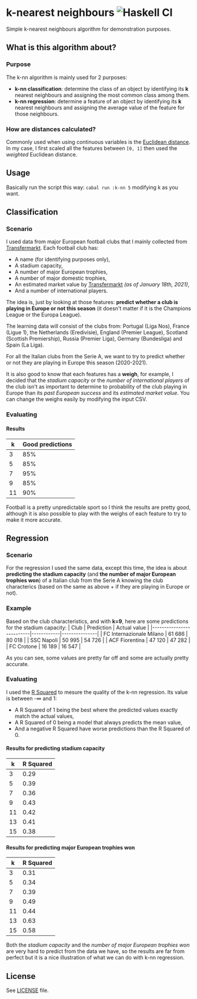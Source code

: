 # k-nearest neighbours ![Haskell CI](https://github.com/TheLusitanianKing/K-NN/workflows/Haskell%20CI/badge.svg)
Simple k-nearest neighbours algorithm for demonstration purposes.

## What is this algorithm about?
### Purpose
The k-nn algorithm is mainly used for 2 purposes:
- **k-nn classification**: determine the class of an object by identifying its **k** nearest neighbours and assigning the most common class among them.
- **k-nn regression**: determine a feature of an object by identifying its **k** nearest neighbours and assigning the average value of the feature for those neighbours.

### How are distances calculated?
Commonly used when using continuous variables is the [Euclidean distance](https://en.wikipedia.org/wiki/Euclidean_distance). In my case, I first scaled all the features between `[0, 1]` then used the *weighted* Euclidean distance.

## Usage
Basically run the script this way: `cabal run :k-nn 5` modifying k as you want.

## Classification
### Scenario
I used data from major European football clubs that I mainly collected from [Transfermarkt](https://www.transfermarkt.pt). Each football club has:
- A name (for identifying purposes only),
- A stadium capacity,
- A number of major European trophies,
- A number of major domestic trophies,
- An estimated market value by [Transfermarkt](https://www.transfermarkt.pt) *(as of January 18th, 2021)*,
- And a number of international players.

The idea is, just by looking at those features: **predict whether a club is playing in Europe or not this season** (it doesn't matter if it is the Champions League or the Europa League).

The learning data will consist of the clubs from: Portugal (Liga Nos), France (Ligue 1), the Netherlands (Eredivisie), England (Premier League), Scotland (Scottish Premiership), Russia (Premier Liga), Germany (Bundesliga) and Spain (La Liga).

For all the Italian clubs from the Serie A, we want to try to predict whether or not they are playing in Europe this season (2020-2021).

It is also good to know that each features has a **weigh**, for example, I decided that the *stadium capacity* or the *number of international players* of the club isn't as important to determine to probability of the club playing in Europe than its *past European success* and its *estimated market value*. You can change the weighs easily by modifying the input CSV.

### Evaluating
#### Results
| k  | Good predictions |
|----|------------------|
| 3  | 85%              |
| 5  | 85%              |
| 7  | 95%              |
| 9  | 85%              |
| 11 | 90%              |

Football is a pretty unpredictable sport so I think the results are pretty good, although it is also possible to play with the weighs of each feature to try to make it more accurate.

## Regression
### Scenario
For the regression I used the same data, except this time, the idea is about **predicting the stadium capacity** (and **the number of major European trophies won**) of a Italian club from the Serie A knowing the club characterics (based on the same as above + if they are playing in Europe or not).

### Example
Based on the club characteristics, and with **k=9**, here are some predictions for the stadium capacity:
| Club                     | Prediction | Actual value  |
|--------------------------|------------|---------------|
| FC Internazionale Milano | 61 686     | 80 018        |
| SSC Napoli               | 50 995     | 54 726        |
| ACF Fiorentina           | 47 120     | 47 282        |
| FC Crotone               | 16 189     | 16 547        |

As you can see, some values are pretty far off and some are actually pretty accurate.

### Evaluating
I used the [R Squared](https://en.wikipedia.org/wiki/Coefficient_of_determination) to mesure the quality of the k-nn regression. Its value is between -∞ and 1:
- A R Squared of 1 being the best where the predicted values exactly match the actual values,
- A R Squared of 0 being a model that always predicts the mean value,
- And a negative R Squared have worse predictions than the R Squared of 0.

#### Results for predicting stadium capacity
| k  | R Squared |
|----|-----------|
| 3  | 0.29      |
| 5  | 0.39      |
| 7  | 0.36      |
| 9  | 0.43      |
| 11 | 0.42      |
| 13 | 0.41      |
| 15 | 0.38      |

#### Results for predicting major European trophies won
| k  | R Squared |
|----|-----------|
| 3  | 0.31      |
| 5  | 0.34      |
| 7  | 0.39      |
| 9  | 0.49      |
| 11 | 0.44      |
| 13 | 0.63      |
| 15 | 0.58      |

Both the *stadium capacity* and the *number of major European trophies won* are very hard to predict from the data we have, so the results are far from perfect but it is a nice illustration of what we can do with k-nn regression.

## License
See [LICENSE](LICENSE) file.
